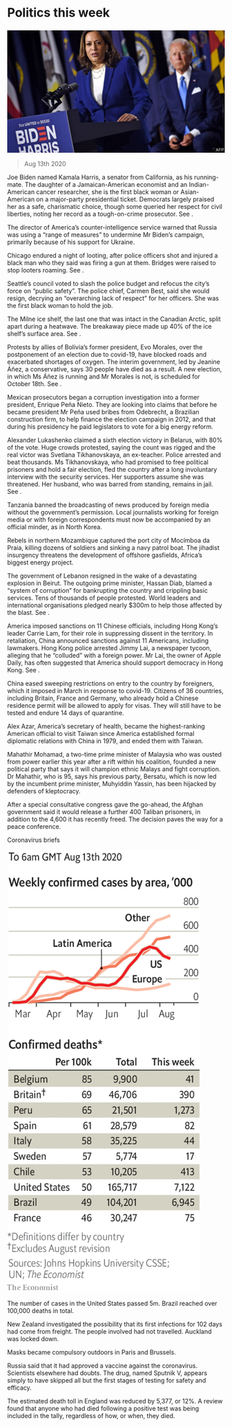 ###### 

# Politics this week 

#####  

![image](images/20200815_WWP002_0.jpg) 

> Aug 13th 2020 

Joe Biden named Kamala Harris, a senator from California, as his running-mate. The daughter of a Jamaican-American economist and an Indian-American cancer researcher, she is the first black woman or Asian-American on a major-party presidential ticket. Democrats largely praised her as a safe, charismatic choice, though some queried her respect for civil liberties, noting her record as a tough-on-crime prosecutor. See .

The director of America’s counter-intelligence service warned that Russia was using a “range of measures” to undermine Mr Biden’s campaign, primarily because of his support for Ukraine.


Chicago endured a night of looting, after police officers shot and injured a black man who they said was firing a gun at them. Bridges were raised to stop looters roaming. See .

Seattle’s council voted to slash the police budget and refocus the city’s force on “public safety”. The police chief, Carmen Best, said she would resign, decrying an “overarching lack of respect” for her officers. She was the first black woman to hold the job.

The Milne ice shelf, the last one that was intact in the Canadian Arctic, split apart during a heatwave. The breakaway piece made up 40% of the ice shelf’s surface area. See .

Protests by allies of Bolivia’s former president, Evo Morales, over the postponement of an election due to covid-19, have blocked roads and exacerbated shortages of oxygen. The interim government, led by Jeanine Áñez, a conservative, says 30 people have died as a result. A new election, in which Ms Áñez is running and Mr Morales is not, is scheduled for October 18th. See .

Mexican prosecutors began a corruption investigation into a former president, Enrique Peña Nieto. They are looking into claims that before he became president Mr Peña used bribes from Odebrecht, a Brazilian construction firm, to help finance the election campaign in 2012, and that during his presidency he paid legislators to vote for a big energy reform.

Alexander Lukashenko claimed a sixth election victory in Belarus, with 80% of the vote. Huge crowds protested, saying the count was rigged and the real victor was Svetlana Tikhanovskaya, an ex-teacher. Police arrested and beat thousands. Ms Tikhanovskaya, who had promised to free political prisoners and hold a fair election, fled the country after a long involuntary interview with the security services. Her supporters assume she was threatened. Her husband, who was barred from standing, remains in jail. See .

Tanzania banned the broadcasting of news produced by foreign media without the government’s permission. Local journalists working for foreign media or with foreign correspondents must now be accompanied by an official minder, as in North Korea.

Rebels in northern Mozambique captured the port city of Mocímboa da Praia, killing dozens of soldiers and sinking a navy patrol boat. The jihadist insurgency threatens the development of offshore gasfields, Africa’s biggest energy project.

The government of Lebanon resigned in the wake of a devastating explosion in Beirut. The outgoing prime minister, Hassan Diab, blamed a “system of corruption” for bankrupting the country and crippling basic services. Tens of thousands of people protested. World leaders and international organisations pledged nearly $300m to help those affected by the blast. See .

America imposed sanctions on 11 Chinese officials, including Hong Kong’s leader Carrie Lam, for their role in suppressing dissent in the territory. In retaliation, China announced sanctions against 11 Americans, including lawmakers. Hong Kong police arrested Jimmy Lai, a newspaper tycoon, alleging that he “colluded” with a foreign power. Mr Lai, the owner of Apple Daily, has often suggested that America should support democracy in Hong Kong. See .

China eased sweeping restrictions on entry to the country by foreigners, which it imposed in March in response to covid-19. Citizens of 36 countries, including Britain, France and Germany, who already hold a Chinese residence permit will be allowed to apply for visas. They will still have to be tested and endure 14 days of quarantine. 

Alex Azar, America’s secretary of health, became the highest-ranking American official to visit Taiwan since America established formal diplomatic relations with China in 1979, and ended them with Taiwan.

Mahathir Mohamad, a two-time prime minister of Malaysia who was ousted from power earlier this year after a rift within his coalition, founded a new political party that says it will champion ethnic Malays and fight corruption. Dr Mahathir, who is 95, says his previous party, Bersatu, which is now led by the incumbent prime minister, Muhyiddin Yassin, has been hijacked by defenders of kleptocracy.

After a special consultative congress gave the go-ahead, the Afghan government said it would release a further 400 Taliban prisoners, in addition to the 4,600 it has recently freed. The decision paves the way for a peace conference.

Coronavirus briefs

![image](images/20200815_WWC022.png) 


The number of cases in the United States passed 5m. Brazil reached over 100,000 deaths in total.

New Zealand investigated the possibility that its first infections for 102 days had come from freight. The people involved had not travelled. Auckland was locked down.

Masks became compulsory outdoors in Paris and Brussels.

Russia said that it had approved a vaccine against the coronavirus. Scientists elsewhere had doubts. The drug, named Sputnik V, appears simply to have skipped all but the first stages of testing for safety and efficacy.

The estimated death toll in England was reduced by 5,377, or 12%. A review found that anyone who had died following a positive test was being included in the tally, regardless of how, or when, they died.

